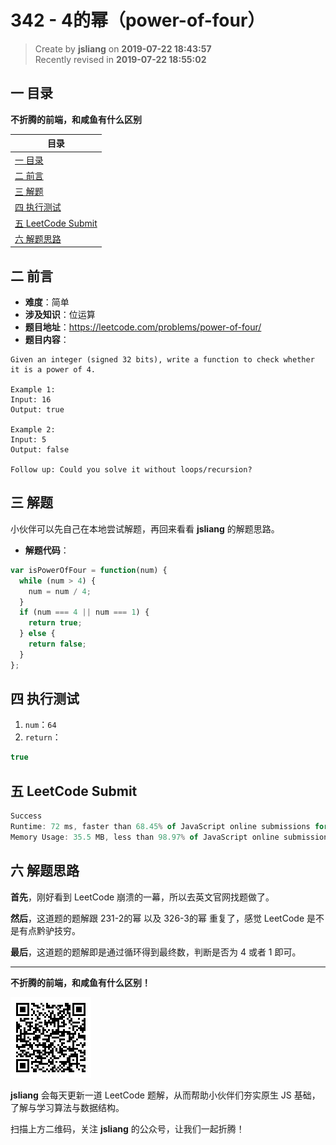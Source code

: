 342 - 4的幂（power-of-four）
===

> Create by **jsliang** on **2019-07-22 18:43:57**  
> Recently revised in **2019-07-22 18:55:02**

## <a name="chapter-one" id="chapter-one">一 目录</a>

**不折腾的前端，和咸鱼有什么区别**

| 目录 |
| --- | 
| [一 目录](#chapter-one) | 
| [二 前言](#chapter-two) |
| [三 解题](#chapter-three) |
| [四 执行测试](#chapter-four) |
| [五 LeetCode Submit](#chapter-five) |
| [六 解题思路](#chapter-six) |

## <a name="chapter-two" id="chapter-two">二 前言</a>



* **难度**：简单
* **涉及知识**：位运算
* **题目地址**：https://leetcode.com/problems/power-of-four/
* **题目内容**：

```
Given an integer (signed 32 bits), write a function to check whether it is a power of 4.

Example 1:
Input: 16
Output: true

Example 2:
Input: 5
Output: false

Follow up: Could you solve it without loops/recursion?
```

## <a name="chapter-three" id="chapter-three">三 解题</a>



小伙伴可以先自己在本地尝试解题，再回来看看 **jsliang** 的解题思路。

* **解题代码**：

```js
var isPowerOfFour = function(num) {
  while (num > 4) {
    num = num / 4;
  }
  if (num === 4 || num === 1) {
    return true;
  } else {
    return false;
  }
};
```

## <a name="chapter-four" id="chapter-four">四 执行测试</a>



1. `num`：`64`
2. `return`：

```js
true
```

## <a name="chapter-five" id="chapter-five">五 LeetCode Submit</a>



```js
Success
Runtime: 72 ms, faster than 68.45% of JavaScript online submissions for Power of Four.
Memory Usage: 35.5 MB, less than 98.97% of JavaScript online submissions for Power of Four.
```

## <a name="chapter-six" id="chapter-six">六 解题思路</a>



**首先**，刚好看到 LeetCode 崩溃的一幕，所以去英文官网找题做了。

**然后**，这道题的题解跟 231-2的幂 以及 326-3的幂 重复了，感觉 LeetCode 是不是有点黔驴技穷。

**最后**，这道题的题解即是通过循环得到最终数，判断是否为 4 或者 1 即可。

---

**不折腾的前端，和咸鱼有什么区别！**

![图](../../../public-repertory/img/z-small-wechat-public-address.jpg)

**jsliang** 会每天更新一道 LeetCode 题解，从而帮助小伙伴们夯实原生 JS 基础，了解与学习算法与数据结构。

扫描上方二维码，关注 **jsliang** 的公众号，让我们一起折腾！

